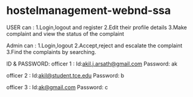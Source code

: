 # hostelmanagement-webnd-ssa

USER can :
1.Login,logout and register
2.Edit their profile details
3.Make complaint and view the status of the complaint

Admin can :
1.Login,logout 
2.Accept,reject and escalate the complaint
3.Find the complaints by searching.

ID & PASSWORD:
officer 1 :
Id:akil.j.arsath@gmail.com
Password: ak

officer 2 :
Id:akil@student.tce.edu
Password: b

officer 3 :
Id:ak@gmail.com
Password: c
